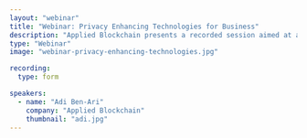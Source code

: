 ```yaml
---
layout: "webinar"
title: "Webinar: Privacy Enhancing Technologies for Business"
description: "Applied Blockchain presents a recorded session aimed at a business audience to learn about privacy enhancing technologies and how it can be applied to enhance security and privacy in a business setting."
type: "Webinar"
image: "webinar-privacy-enhancing-technologies.jpg"

recording: 
  type: form

speakers:
  - name: "Adi Ben-Ari"
    company: "Applied Blockchain"
    thumbnail: "adi.jpg"
---
```


<div class="pipedriveWebForms" data-pd-webforms="https://pipedrivewebforms.com/form/ca9499d6e558dba671b60433308883d02026773">
  <script src="https://cdn.pipedriveassets.com/web-form-assets/webforms.min.js"></script>
</div>